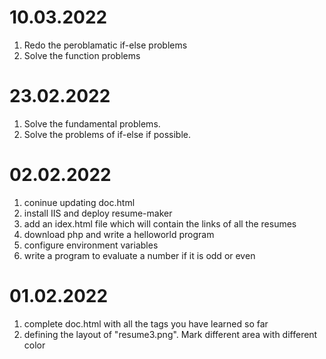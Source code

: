 # 10.03.2022
1. Redo the peroblamatic if-else problems
2. Solve the function problems

# 23.02.2022
1. Solve the fundamental problems.
2. Solve the problems of if-else if possible.


# 02.02.2022
1. coninue updating doc.html
2. install IIS and deploy resume-maker
3. add an idex.html file which will contain the links of all the resumes
4. download php and write a helloworld program
5. configure environment variables
6. write a program to evaluate a number if it is odd or even

# 01.02.2022
1. complete doc.html with all the tags you have learned so far
2. defining the layout of "resume3.png". Mark different area with different color